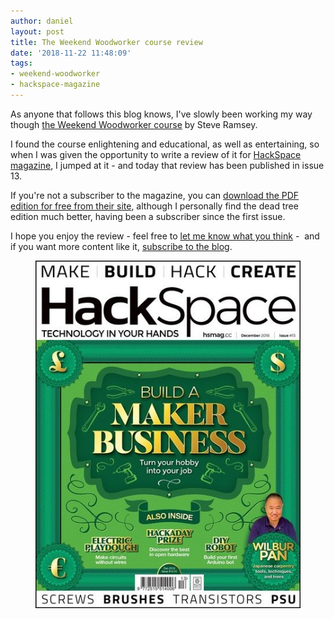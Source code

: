```yaml
---
author: daniel
layout: post
title: The Weekend Woodworker course review
date: '2018-11-22 11:48:09'
tags:
- weekend-woodworker
- hackspace-magazine
---
```


As anyone that follows this blog knows, I've slowly been working my way though [the Weekend Woodworker course](/tag/weekend-woodworker/) by Steve Ramsey.

I found the course enlightening and educational, as well as entertaining, so when I was given the opportunity to write a review of it for [HackSpace magazine](https://hackspace.raspberrypi.org/), I jumped at it - and today that review has been published in issue 13.

If you're not a subscriber to the magazine, you can [download the PDF edition for free from their site](https://hackspace.raspberrypi.org/issues/13), although I personally find the dead tree edition much better, having been a subscriber since the first issue.

I hope you enjoy the review - feel free to [let me know what you think](https://twitter.com/limeblast) - &nbsp;and if you want more content like it, [subscribe to the blog](https://feedly.com/i/subscription/feed/https://maker.limeblast.co.uk/rss/).

<figure><img src="/assets/img/2018/11/HS_13_Cover_Web.jpg"></figure>
